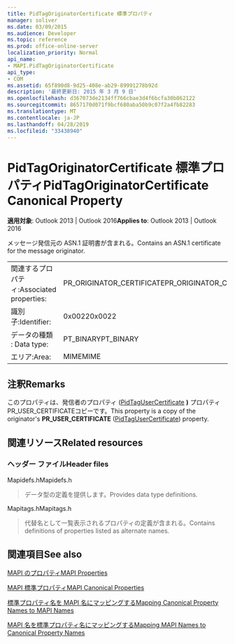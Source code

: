 ```yaml
---
title: PidTagOriginatorCertificate 標準プロパティ
manager: soliver
ms.date: 03/09/2015
ms.audience: Developer
ms.topic: reference
ms.prod: office-online-server
localization_priority: Normal
api_name:
- MAPI.PidTagOriginatorCertificate
api_type:
- COM
ms.assetid: 65f890d8-9d25-408e-ab29-89991278b92d
description: '最終更新日: 2015 年 3 月 9 日'
ms.openlocfilehash: d367073de2134ff766cbae3d4f6bcfa30b862122
ms.sourcegitcommit: 8657170d071f9bcf680aba50b9c07f2a4fb82283
ms.translationtype: MT
ms.contentlocale: ja-JP
ms.lasthandoff: 04/28/2019
ms.locfileid: "33438940"
---
```

# <a name="pidtagoriginatorcertificate-canonical-property"></a><span data-ttu-id="f2017-103">PidTagOriginatorCertificate 標準プロパティ</span><span class="sxs-lookup"><span data-stu-id="f2017-103">PidTagOriginatorCertificate Canonical Property</span></span>

  
  
<span data-ttu-id="f2017-104">**適用対象**: Outlook 2013 | Outlook 2016</span><span class="sxs-lookup"><span data-stu-id="f2017-104">**Applies to**: Outlook 2013 | Outlook 2016</span></span> 
  
<span data-ttu-id="f2017-105">メッセージ発信元の ASN.1 証明書が含まれる。</span><span class="sxs-lookup"><span data-stu-id="f2017-105">Contains an ASN.1 certificate for the message originator.</span></span>
  
|||
|:-----|:-----|
|<span data-ttu-id="f2017-106">関連するプロパティ:</span><span class="sxs-lookup"><span data-stu-id="f2017-106">Associated properties:</span></span>  <br/> |<span data-ttu-id="f2017-107">PR_ORIGINATOR_CERTIFICATE</span><span class="sxs-lookup"><span data-stu-id="f2017-107">PR_ORIGINATOR_CERTIFICATE</span></span>  <br/> |
|<span data-ttu-id="f2017-108">識別子:</span><span class="sxs-lookup"><span data-stu-id="f2017-108">Identifier:</span></span>  <br/> |<span data-ttu-id="f2017-109">0x0022</span><span class="sxs-lookup"><span data-stu-id="f2017-109">0x0022</span></span>  <br/> |
|<span data-ttu-id="f2017-110">データの種類 : </span><span class="sxs-lookup"><span data-stu-id="f2017-110">Data type:</span></span>  <br/> |<span data-ttu-id="f2017-111">PT_BINARY</span><span class="sxs-lookup"><span data-stu-id="f2017-111">PT_BINARY</span></span>  <br/> |
|<span data-ttu-id="f2017-112">エリア:</span><span class="sxs-lookup"><span data-stu-id="f2017-112">Area:</span></span>  <br/> |<span data-ttu-id="f2017-113">MIME</span><span class="sxs-lookup"><span data-stu-id="f2017-113">MIME</span></span>  <br/> |
   
## <a name="remarks"></a><span data-ttu-id="f2017-114">注釈</span><span class="sxs-lookup"><span data-stu-id="f2017-114">Remarks</span></span>

<span data-ttu-id="f2017-115">このプロパティは、発信者のプロパティ ([PidTagUserCertificate](pidtagusercertificate-canonical-property.md) **)** プロパティPR_USER_CERTIFICATEコピーです。</span><span class="sxs-lookup"><span data-stu-id="f2017-115">This property is a copy of the originator's **PR_USER_CERTIFICATE** ([PidTagUserCertificate](pidtagusercertificate-canonical-property.md)) property.</span></span>
  
## <a name="related-resources"></a><span data-ttu-id="f2017-116">関連リソース</span><span class="sxs-lookup"><span data-stu-id="f2017-116">Related resources</span></span>

### <a name="header-files"></a><span data-ttu-id="f2017-117">ヘッダー ファイル</span><span class="sxs-lookup"><span data-stu-id="f2017-117">Header files</span></span>

<span data-ttu-id="f2017-118">Mapidefs.h</span><span class="sxs-lookup"><span data-stu-id="f2017-118">Mapidefs.h</span></span>
  
> <span data-ttu-id="f2017-119">データ型の定義を提供します。</span><span class="sxs-lookup"><span data-stu-id="f2017-119">Provides data type definitions.</span></span>
    
<span data-ttu-id="f2017-120">Mapitags.h</span><span class="sxs-lookup"><span data-stu-id="f2017-120">Mapitags.h</span></span>
  
> <span data-ttu-id="f2017-121">代替名として一覧表示されるプロパティの定義が含まれる。</span><span class="sxs-lookup"><span data-stu-id="f2017-121">Contains definitions of properties listed as alternate names.</span></span>
    
## <a name="see-also"></a><span data-ttu-id="f2017-122">関連項目</span><span class="sxs-lookup"><span data-stu-id="f2017-122">See also</span></span>



[<span data-ttu-id="f2017-123">MAPI のプロパティ</span><span class="sxs-lookup"><span data-stu-id="f2017-123">MAPI Properties</span></span>](mapi-properties.md)
  
[<span data-ttu-id="f2017-124">MAPI 標準プロパティ</span><span class="sxs-lookup"><span data-stu-id="f2017-124">MAPI Canonical Properties</span></span>](mapi-canonical-properties.md)
  
[<span data-ttu-id="f2017-125">標準プロパティ名を MAPI 名にマッピングする</span><span class="sxs-lookup"><span data-stu-id="f2017-125">Mapping Canonical Property Names to MAPI Names</span></span>](mapping-canonical-property-names-to-mapi-names.md)
  
[<span data-ttu-id="f2017-126">MAPI 名を標準プロパティ名にマッピングする</span><span class="sxs-lookup"><span data-stu-id="f2017-126">Mapping MAPI Names to Canonical Property Names</span></span>](mapping-mapi-names-to-canonical-property-names.md)

